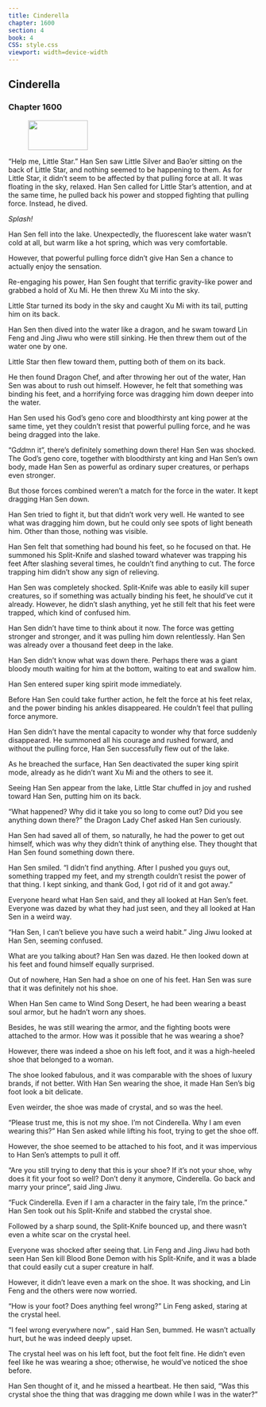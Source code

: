 ```yaml
---
title: Cinderella
chapter: 1600
section: 4
book: 4
CSS: style.css
viewport: width=device-width
---
```


## Cinderella

### Chapter 1600

<figure>
	<img src="../Images/gem.gif" alt="" id="gem" width="120" height="60" />
</figure>

“Help me, Little Star.” Han Sen saw Little Silver and Bao’er sitting on the back of Little Star, and nothing seemed to be happening to them. As for Little Star, it didn’t seem to be affected by that pulling force at all. It was floating in the sky, relaxed. Han Sen called for Little Star’s attention, and at the same time, he pulled back his power and stopped fighting that pulling force. Instead, he dived.

*Splash!*

Han Sen fell into the lake. Unexpectedly, the fluorescent lake water wasn’t cold at all, but warm like a hot spring, which was very comfortable.

However, that powerful pulling force didn’t give Han Sen a chance to actually enjoy the sensation.

Re-engaging his power, Han Sen fought that terrific gravity-like power and grabbed a hold of Xu Mi. He then threw Xu Mi into the sky.

Little Star turned its body in the sky and caught Xu Mi with its tail, putting him on its back.

Han Sen then dived into the water like a dragon, and he swam toward Lin Feng and Jing Jiwu who were still sinking. He then threw them out of the water one by one.

Little Star then flew toward them, putting both of them on its back.

He then found Dragon Chef, and after throwing her out of the water, Han Sen was about to rush out himself. However, he felt that something was binding his feet, and a horrifying force was dragging him down deeper into the water.

Han Sen used his God’s geno core and bloodthirsty ant king power at the same time, yet they couldn’t resist that powerful pulling force, and he was being dragged into the lake.

“G*dd*mn it”, there’s definitely something down there! Han Sen was shocked. The God’s geno core, together with bloodthirsty ant king and Han Sen’s own body, made Han Sen as powerful as ordinary super creatures, or perhaps even stronger.

But those forces combined weren’t a match for the force in the water. It kept dragging Han Sen down.

Han Sen tried to fight it, but that didn’t work very well. He wanted to see what was dragging him down, but he could only see spots of light beneath him. Other than those, nothing was visible.

Han Sen felt that something had bound his feet, so he focused on that. He summoned his Split-Knife and slashed toward whatever was trapping his feet After slashing several times, he couldn’t find anything to cut. The force trapping him didn’t show any sign of relieving.

Han Sen was completely shocked. Split-Knife was able to easily kill super creatures, so if something was actually binding his feet, he should’ve cut it already. However, he didn’t slash anything, yet he still felt that his feet were trapped, which kind of confused him.

Han Sen didn’t have time to think about it now. The force was getting stronger and stronger, and it was pulling him down relentlessly. Han Sen was already over a thousand feet deep in the lake.

Han Sen didn’t know what was down there. Perhaps there was a giant bloody mouth waiting for him at the bottom, waiting to eat and swallow him.

Han Sen entered super king spirit mode immediately.

Before Han Sen could take further action, he felt the force at his feet relax, and the power binding his ankles disappeared. He couldn’t feel that pulling force anymore.

Han Sen didn’t have the mental capacity to wonder why that force suddenly disappeared. He summoned all his courage and rushed forward, and without the pulling force, Han Sen successfully flew out of the lake.

As he breached the surface, Han Sen deactivated the super king spirit mode, already as he didn’t want Xu Mi and the others to see it.

Seeing Han Sen appear from the lake, Little Star chuffed in joy and rushed toward Han Sen, putting him on its back.

“What happened? Why did it take you so long to come out? Did you see anything down there?” the Dragon Lady Chef asked Han Sen curiously.

Han Sen had saved all of them, so naturally, he had the power to get out himself, which was why they didn’t think of anything else. They thought that Han Sen found something down there.

Han Sen smiled. “I didn’t find anything. After I pushed you guys out, something trapped my feet, and my strength couldn’t resist the power of that thing. I kept sinking, and thank God, I got rid of it and got away.”

Everyone heard what Han Sen said, and they all looked at Han Sen’s feet. Everyone was dazed by what they had just seen, and they all looked at Han Sen in a weird way.

“Han Sen, I can’t believe you have such a weird habit.” Jing Jiwu looked at Han Sen, seeming confused.

What are you talking about? Han Sen was dazed. He then looked down at his feet and found himself equally surprised.

Out of nowhere, Han Sen had a shoe on one of his feet. Han Sen was sure that it was definitely not his shoe.

When Han Sen came to Wind Song Desert, he had been wearing a beast soul armor, but he hadn’t worn any shoes.

Besides, he was still wearing the armor, and the fighting boots were attached to the armor. How was it possible that he was wearing a shoe?

However, there was indeed a shoe on his left foot, and it was a high-heeled shoe that belonged to a woman.

The shoe looked fabulous, and it was comparable with the shoes of luxury brands, if not better. With Han Sen wearing the shoe, it made Han Sen’s big foot look a bit delicate.

Even weirder, the shoe was made of crystal, and so was the heel.

“Please trust me, this is not my shoe. I’m not Cinderella. Why I am even wearing this?” Han Sen asked while lifting his foot, trying to get the shoe off.

However, the shoe seemed to be attached to his foot, and it was impervious to Han Sen’s attempts to pull it off.

“Are you still trying to deny that this is your shoe? If it’s not your shoe, why does it fit your foot so well? Don’t deny it anymore, Cinderella. Go back and marry your prince”, said Jing Jiwu.

“Fuck Cinderella. Even if I am a character in the fairy tale, I’m the prince.” Han Sen took out his Split-Knife and stabbed the crystal shoe.

Followed by a sharp sound, the Split-Knife bounced up, and there wasn’t even a white scar on the crystal heel.

Everyone was shocked after seeing that. Lin Feng and Jing Jiwu had both seen Han Sen kill Blood Bone Demon with his Split-Knife, and it was a blade that could easily cut a super creature in half.

However, it didn’t leave even a mark on the shoe. It was shocking, and Lin Feng and the others were now worried.

“How is your foot? Does anything feel wrong?” Lin Feng asked, staring at the crystal heel.

“I feel wrong everywhere now” , said Han Sen, bummed. He wasn’t actually hurt, but he was indeed deeply upset.

The crystal heel was on his left foot, but the foot felt fine. He didn’t even feel like he was wearing a shoe; otherwise, he would’ve noticed the shoe before.

Han Sen thought of it, and he missed a heartbeat. He then said, “Was this crystal shoe the thing that was dragging me down while I was in the water?”